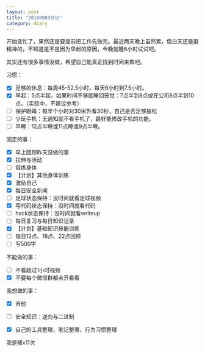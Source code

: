 ```yaml
---
layout: post
title: "20180903日记"
category: diary
---
```


开始变忙了，果然还是要提前把工作先做完。最近两天晚上虽然累，但白天还是挺精神的，不知道是不是因为早起的原因，今晚就睡6小时试试吧。

其实还有很多事情没做，希望自己能真正找到时间来做吧。

习惯：

- [x] 足够的休息：每周45-52.5小时，每天6小时到7.5小时。
- [x] 早起：5点半起，如果时间不够就睡回笼觉：7点半到8点或在公司8点半到10点。（实验中，不建议参考）
- [ ] 保护眼睛：每半个小时对30米外看30秒，自己是否足够放松
- [ ] 少玩手机：无通知就不看手机了，最好能修改手机的功能。
- [ ] 早睡：12点半睡或11点睡或9点半睡。

固定的事：
- [x] 早上回顾昨天没做的事
- [x] 拉伸与活动
- [ ] 锻炼身体
- [x] 【计划】其他身体训练
- [x] 激励自己
- [x] 每日安全新闻
- [ ] 足球状态保持：没时间就看足球视频
- [x] 写代码状态保持：没时间就看代码
- [ ] hack状态保持：没时间就看writeup
- [ ] 每日复习与每日知识记录
- [x] 【计划】基础知识技能训练
- [ ] 每日12点、18点、22点回顾
- [ ] 写500字

不能做的事：
- [ ] 不看超过1小时视频
- [x] 不要每个微信群都点开看看

我想做的事：
- [x] 吉他
- [ ] 安全知识：逆向与二进制
- [x] 自己的工具整理，笔记整理，行为习惯整理


我是猪x11次